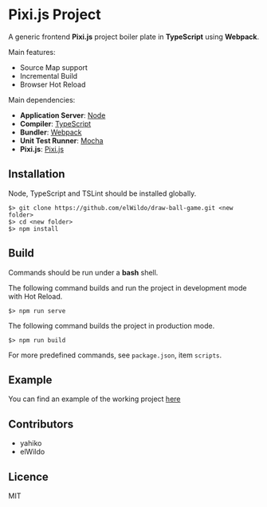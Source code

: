 # Pixi.js Project #

A generic frontend **Pixi.js** project boiler plate in **TypeScript** using **Webpack**.

Main features:

* Source Map support
* Incremental Build
* Browser Hot Reload


Main dependencies:

* **Application Server**: [Node](https://nodejs.org/en/)
* **Compiler**: [TypeScript](https://github.com/Microsoft/TypeScript)
* **Bundler**: [Webpack](https://github.com/webpack/webpack)
* **Unit Test Runner**: [Mocha](https://github.com/mochajs/mocha)
* **Pixi.js**: [Pixi.js](http://www.pixijs.com/)


## Installation ##

Node, TypeScript and TSLint should be installed globally.

	$> git clone https://github.com/elWildo/draw-ball-game.git <new folder>
	$> cd <new folder>
	$> npm install


## Build ##

Commands should be run under a **bash** shell.

The following command builds and run the project in development mode with Hot Reload.

	$> npm run serve

The following command builds the project in production mode.

	$> npm run build


For more predefined commands, see `package.json`, item `scripts`.

## Example ##

You can find an example of the working project [here](https://elwildo.github.io/draw-ball-game/)

## Contributors ##

* yahiko
* elWildo


## Licence ##

MIT
